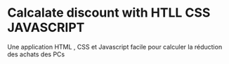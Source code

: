 # Calcalate discount with HTLL CSS JAVASCRIPT
Une application HTML , CSS et Javascript facile pour calculer la réduction des achats des PCs
